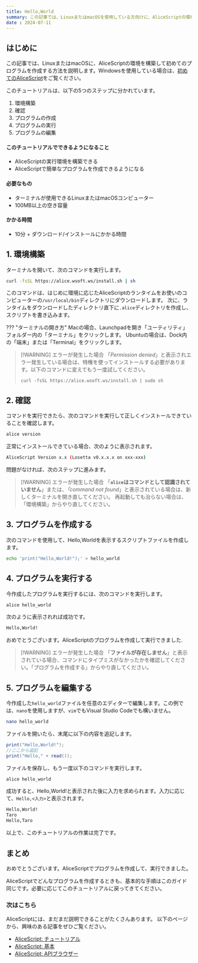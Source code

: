 ```yaml
---
title: Hello,World
summary: この記事では、LinuxまたはmacOSを使用している方向けに、AliceScriptの環境を構築して初めてのプログラムを作成し、実行します。
date : 2024-07-11
---
```


## はじめに

この記事では、LinuxまたはmacOSに、AliceScriptの環境を構築して初めてのプログラムを作成する方法を説明します。Windowsを使用している場合は、[初めてのAliceScript](./begining-alice.md)をご覧ください。

このチュートリアルは、以下の5つのステップに分かれています。

1. 環境構築
2. 確認
3. プログラムの作成
4. プログラムの実行
5. プログラムの編集

#### このチュートリアルでできるようになること

- AliceScriptの実行環境を構築できる
- AliceScriptで簡単なプログラムを作成できるようになる

#### 必要なもの

- ターミナルが使用できるLinuxまたはmacOSコンピューター
- 100MB以上の空き容量

#### かかる時間

- 10分 + ダウンロード/インストールにかかる時間

## 1. 環境構築
ターミナルを開いて、次のコマンドを実行します。

```sh title="シェル"
curl -fsSL https://alice.wsoft.ws/install.sh | sh
```

このコマンドは、はじめに環境に応じたAliceScriptのランタイムをお使いのコンピューターの`/usr/local/bin`ディレクトリにダウンロードします。
次に、ランタイムをダウンロードしたディレクトリ直下に`.alice`ディレクトリを作成し、スクリプトを書き込みます。

??? "ターミナルの開き方"
    Macの場合、Launchpadを開き「ユーティリティ」フォルダー内の「ターミナル」をクリックします。
    Ubuntuの場合は、Dock内の「端末」または「Terminal」をクリックします。

> [!WARNING] エラーが発生した場合
> 「*Permission denied*」と表示されエラー発生している場合は、特権を使ってインストールする必要があります。以下のコマンドに変えてもう一度試してください。
>
> `curl -fsSL https://alice.wsoft.ws/install.sh | sudo sh`

## 2. 確認

コマンドを実行できたら、次のコマンドを実行して正しくインストールできていることを確認します。

```sh title="シェル"
alice version
```

正常にインストールできている場合、次のように表示されます。

```sh title="シェル"
AliceScript Version x.x (Losetta v0.x.x.x on xxx-xxx)
```

問題がなければ、次のステップに進みます。

> [!WARNING] エラーが発生した場合
> 「**`alice`はコマンドとして認識されていません**」または、*「command not found*」と表示されている場合は、新しくターミナルを開き直してください。
> 再起動しても治らない場合は、「環境構築」からやり直してください。

## 3. プログラムを作成する

次のコマンドを使用して、Hello,Worldを表示するスクリプトファイルを作成します。

```sh title="シェル"
echo 'print("Hello,World!");' > hello_world
```

## 4. プログラムを実行する

今作成したプログラムを実行するには、次のコマンドを実行します。

```sh title="シェル"
alice hello_world
```

次のように表示されれば成功です。

```sh title="シェル"
Hello,World!
```

おめでとうございます。AliceScriptのプログラムを作成して実行できました.

> [!WARNING] エラーが発生した場合
> 「**ファイルが存在しません**」と表示されている場合、コマンドにタイプミスがなかったかを確認してください。「プログラムを作成する」からやり直してください。

## 5. プログラムを編集する

今作成した`hello_world`ファイルを任意のエディターで編集します。この例では、`nano`を使用しますが、`vim`でもVisual Studio Codeでも構いません。

```sh title="シェル"
nano hello_world
```

ファイルを開いたら、末尾に以下の内容を追記します。

```cs title="AliceScript"
print("Hello,World!");
//ここから追記
print("Hello," + read());
```

ファイルを保存し、もう一度以下のコマンドを実行します。

```sh title="シェル"
alice hello_world
```

成功すると、Hello,World!と表示された後に入力を求められます。入力に応じて、`Hello,<入力>`と表示されます。

```sh title="シェル"
Hello,World!
Taro
Hello,Taro
```

以上で、このチュートリアルの作業は完了です。

## まとめ

おめでとうございます。AliceScriptでプログラムを作成して、実行できました。

AliceScriptでどんなプログラムを作成するときも、基本的な手順はこのガイド同じです。必要に応じてこのチュートリアルに戻ってきてください。

### 次はこちら
AliceScriptには、まだまだ説明できることがたくさんあります。
以下のページから、興味のある記事をぜひご覧ください。

- [AliceScript: チュートリアル](./index.md)
- [AliceScript: 基本](../general/index.md)
- [AliceScript: APIブラウザー](../api/index.md)
